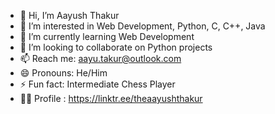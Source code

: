 - 👋 Hi, I’m Aayush Thakur
- 👀 I’m interested in Web Development, Python, C, C++, Java
- 🌱 I’m currently learning Web Development
- 💞️ I’m looking to collaborate on Python projects
- 📫 Reach me: aayu.takur@outlook.com
- 😄 Pronouns: He/Him
- ⚡ Fun fact: Intermediate Chess Player
- 👨‍💻 Profile : https://linktr.ee/theaayushthakur
<!---
theaayushthakur/theaayushthakur is a ✨ special ✨ repository because its `README.md` (this file) appears on your GitHub profile.
You can click the Preview link to take a look at your changes.
--->
